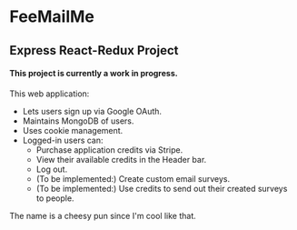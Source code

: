 # FeeMailMe
## Express React-Redux Project 
#### This project is currently a work in progress.

This web application:
- Lets users sign up via Google OAuth.
- Maintains MongoDB of users.
- Uses cookie management.
- Logged-in users can:
  - Purchase application credits via Stripe.
  - View their available credits in the Header bar.
  - Log out.
  - (To be implemented:) Create custom email surveys.
  - (To be implemented:) Use credits to send out their created surveys to people.

The name is a cheesy pun since I'm cool like that.
  
